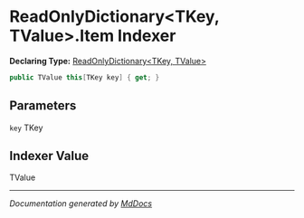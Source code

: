 # ReadOnlyDictionary\<TKey, TValue\>.Item Indexer

**Declaring Type:** [ReadOnlyDictionary\<TKey, TValue\>](../Type.md)

```csharp
public TValue this[TKey key] { get; }
```

## Parameters

`key`  TKey

## Indexer Value

TValue

___

*Documentation generated by [MdDocs](https://github.com/ap0llo/mddocs)*
